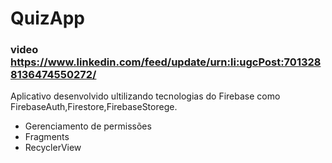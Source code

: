 # QuizApp

### video  <https://www.linkedin.com/feed/update/urn:li:ugcPost:7013288136474550272/>
 
Aplicativo desenvolvido ultilizando tecnologias do Firebase como FirebaseAuth,Firestore,FirebaseStorege.

- Gerenciamento de permissões
- Fragments
- RecyclerView
